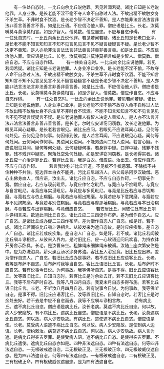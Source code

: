 <!-- { "loadSidebar": true } -->
　　有一住处自恣时。一比丘向余比丘说他罪。若见若闻若疑。诸比丘知是长老说他罪。人身业净。是长老能不淫不偷不夺人命不自称过人法。不故出精不故触女身不杀生草。不非时食不饮酒。是长老少智不决定不善知。是人亦能非法言法法言非法非善言善善言不善。如是比丘语。不应信治他人罪。僧应语是比丘。长老。汝莫嗔莫斗莫诤莫相言。如是少智人。僧莫数。僧应自恣。不应与自恣作碍。
　　有一住处自恣时。一比丘向余比丘说他罪。若见若闻若疑。诸比丘知是长老口业净。是长老不能不知言知知言不知不见言见见言不见不疑言疑疑言不疑。是长老少智不决定不善知。是人亦能非法言法法言非法善言非善非善言善。如是比丘语。不应信治他人罪。僧应语是比丘。长老。汝莫嗔莫斗莫诤莫相言如是少智人。僧莫数。僧应自恣。不应与自恣作碍。
　　有一住处自恣时。一比丘向余比丘说他罪。若见若闻若疑。诸比丘知是长老说他罪。人身业净口业净。是长老能不淫不偷。不故夺人命不自称过人法。不故出精不故触女身。不杀生草不非时食不饮酒。不能不知言知知言不知不见言见见言不见不疑言疑疑言不疑是长老少智不决定不善知。是人亦能非法言法法言非法善言非善非善言善。如是比丘语。不应信治他人罪。僧应语是比丘。长老。汝莫嗔莫斗莫诤莫相言。如是少智人。僧莫数。僧应作自恣。不应与自恣作碍。
　　有一住处自恣时。一比丘向余比丘说他罪。若见若闻若疑。诸比丘知是长老说他罪。人身业净口业净。是长老能不淫不偷不故夺人命不自称过人法不故出精不故触女身不杀生草不非时食不饮酒。不能不知言知知言不知不见言见见言不见不疑言疑疑言不疑。是长老说他罪人有智人决定人善知人。是人亦不法言非法非法言法善言非善非善言善。是长老。尔时应安详窃问窃教。汝长老说他罪。为眼见耳闻心疑耶。是长老若言眼见。诸比丘应问。若眼见不应说耳闻心疑。见何等何处见。云何见见作何事。何因缘到彼。是人若言耳闻。不应说眼见心疑。闻何等何处闻。云何闻闻作何事。男边闻女边闻。不能男边闻二根人边闻。若言心疑。不应说眼见耳闻。疑何等何处疑。云何疑疑何事。若身罪中疑。口罪中疑。残罪不残罪。残不残罪中疑耶。聚落处空处何处疑。如是安详窃问窃教。是长老得实者。诸比丘应一心治是罪比丘。若罪比丘言。我是白衣。僧应语。汝出去。僧应作自恣。不应与自恣作碍。
　　若言我沙弥非比丘异道。不见摈不作摈恶邪。不除摈不共住种种不共住。犯边罪本白衣不能男。污比丘尼越济人。杀父母杀阿罗汉破僧。恶心出佛身血人。僧应语。汝出去。诸比丘应自恣。不应与自恣作碍。一切事先作竟。僧应自恣。若应与现前毗尼。与竟应作忆念毗尼。与竟应与不痴毗尼。与竟应与自言毗尼。与竟应与实觅毗尼。与竟应与多觅毗尼。与竟是比丘若应与苦切羯磨。与竟若应与依止羯磨。与竟若应与驱出羯磨。与竟若应与下意羯磨。与竟若应与不见摈羯磨。与竟若与别住羯磨。与竟若应与摩那埵羯磨。与竟若应与本日治羯磨。与竟若应与出罪羯磨。与竟僧应自恣。
　　若安居比丘。闻彼住处有比丘嗔斗诤相言来。欲遮此间比丘自恣。诸比丘应二三四促作布萨。差为僧作自恣人。应广自恣。是诸比丘成办促二三四作布萨。差为僧作自恣人广自恣。如是好。若不成。诸比丘若闻彼比丘嗔斗诤相言。从彼发来为遮自恣故。是时应疾疾集。差自恣人广自恣。诸比丘若成疾疾集。差自恣人广自恣。如是好。若不成。诸比丘若闻彼比丘嗔斗诤相言。从彼来入界内。是时旧比丘。应一心软语迎问讯欢喜。为持衣钵开房舍示卧具。长老。是汝曹床坐。粗脾绳床细脾绳床被褥。汝随上座次第安住是中。应为办洗浴具。薪火澡豆汤水涂身苏油。客比丘入浴室竟。旧比丘应出界。差为僧作自恣人。广自恣。若旧比丘成办是事好。若不成旧比丘应语客比丘。长老。我等是布萨不自恣。后布萨时我等当自恣。客比丘语旧比丘言。长老。后布萨时不应自恣。若有说事今日说。为何事故。我等佛听自恣。是事不得。旧比丘应语客比丘。汝等置旧比丘。自知自恣时。若客比丘是时余处去好。若不去旧比丘应语客比丘。我等不后布萨时自恣。我等八月四月自恣。我夏末月自恣多得布施。若客比丘语旧比丘言。长老。不听汝八月四月自恣。若有说事今日说。为何事故。我等佛听自恣。是事不得。旧比丘应语客比丘。汝等置旧比丘。自知自恣时。若客比丘是时余处去好。若不去是中应不自恣而去。我等不应嗔斗诤相言故。
　　若有病比丘。遮不病比丘自恣。僧应语是病比丘。汝长老病。莫遮不病比丘自恣。何以故。病人少安隐故。有不病比丘。遮病比丘自恣。僧应语是不病比丘。长老。汝莫遮病比丘自恣。何以故。病人少安隐故。有病比丘。遣使遮不病比丘自恣。僧应语是使。长老。莫受病人语遮不病比丘自恣。何以故。病人少安隐故。是使到病人边语。长老。僧约敕汝。病莫遮不病比丘自恣。何以故。病人少安隐故。病人言为遮。是病比丘得突吉罗罪。是使受病人语。遮不病比丘自恣。是使得突吉罗罪。不病比丘遣使。遮病比丘自恣亦如是。四种非法遮自恣。四种有法遮自恣。何等四非法遮自恣。一无根破戒遮自恣。二无根破正见。三无根破正命。四无根破威仪遮自恣。是为四非法遮自恣。何等四有法遮自恣。一有根破戒遮自恣。二有根破正见。三有根破正命。四有根破威仪遮自恣。是为四有法遮自恣。
